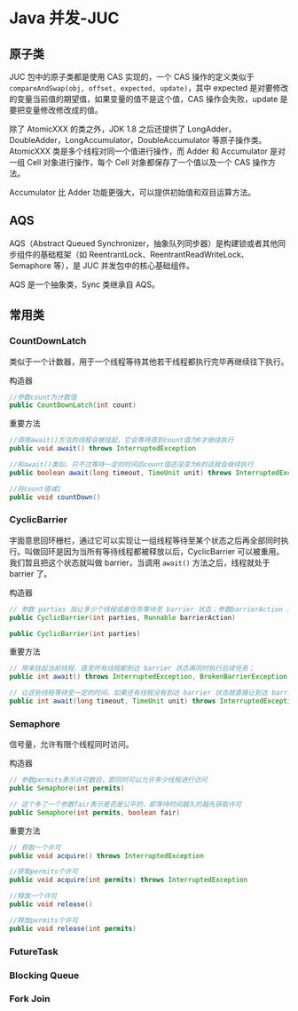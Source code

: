 # Java 并发-JUC

## 原子类

JUC 包中的原子类都是使用 CAS 实现的，一个 CAS 操作的定义类似于 `compareAndSwap(obj, offset, expected, update)`，其中 expected 是对要修改的变量当前值的期望值，如果变量的值不是这个值，CAS 操作会失败，update 是要把变量修改修改成的值。

除了 AtomicXXX 的类之外，JDK 1.8 之后还提供了 LongAdder，DoubleAdder，LongAccumulator，DoubleAccumulator 等原子操作类。AtomicXXX 类是多个线程对同一个值进行操作，而 Adder 和 Accumulator 是对一组 Cell 对象进行操作，每个 Cell 对象都保存了一个值以及一个 CAS 操作方法。

Accumulator 比 Adder 功能更强大，可以提供初始值和双目运算方法。

## AQS

AQS（Abstract Queued Synchronizer，抽象队列同步器）是构建锁或者其他同步组件的基础框架（如 ReentrantLock、ReentrantReadWriteLock、Semaphore 等），是 JUC 并发包中的核心基础组件。

AQS 是一个抽象类，Sync 类继承自 AQS。

## 常用类

### CountDownLatch

类似于一个计数器，用于一个线程等待其他若干线程都执行完毕再继续往下执行。

构造器

```java
//参数count为计数值
public CountDownLatch(int count)
```

重要方法

```java
//调用await()方法的线程会被挂起，它会等待直到count值为0才继续执行
public void await() throws InterruptedException

//和await()类似，只不过等待一定的时间后count值还没变为0的话就会继续执行
public boolean await(long timeout, TimeUnit unit) throws InterruptedException

//将count值减1
public void countDown()
```

### CyclicBarrier

字面意思回环栅栏，通过它可以实现让一组线程等待至某个状态之后再全部同时执行。叫做回环是因为当所有等待线程都被释放以后，CyclicBarrier 可以被重用。我们暂且把这个状态就叫做 barrier，当调用 `await()` 方法之后，线程就处于 barrier 了。

构造器

```java
// 参数 parties 指让多少个线程或者任务等待至 barrier 状态；参数barrierAction 为当这些线程都达到 barrier 状态时会执行的内容。
public CyclicBarrier(int parties, Runnable barrierAction)

public CyclicBarrier(int parties)
```

重要方法

```java
// 用来挂起当前线程，直至所有线程都到达 barrier 状态再同时执行后续任务；
public int await() throws InterruptedException, BrokenBarrierException

// 让这些线程等待至一定的时间，如果还有线程没有到达 barrier 状态就直接让到达 barrier 的线程执行后续任务。
public int await(long timeout, TimeUnit unit) throws InterruptedException,BrokenBarrierException,TimeoutException
```

### Semaphore

信号量，允许有限个线程同时访问。

构造器

```java
// 参数permits表示许可数目，即同时可以允许多少线程进行访问
public Semaphore(int permits)

// 这个多了一个参数fair表示是否是公平的，即等待时间越久的越先获取许可
public Semaphore(int permits, boolean fair)
```

重要方法

```java
// 获取一个许可
public void acquire() throws InterruptedException

//获取permits个许可
public void acquire(int permits) throws InterruptedException

//释放一个许可
public void release()

//释放permits个许可
public void release(int permits)
```

### FutureTask

### Blocking Queue

### Fork Join
